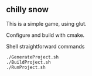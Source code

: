 ## chilly snow

This is a simple game, using glut.

Configure and build with cmake.

Shell straightforward commands

    ./GenerateProject.sh
    ./BuildProject.sh
    ./RunProject.sh


